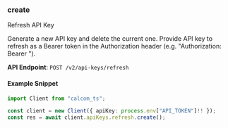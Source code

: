 
### create <a name="create"></a>
Refresh API Key

Generate a new API key and delete the current one. Provide API key to refresh as a Bearer token in the Authorization header (e.g. "Authorization: Bearer <apiKey>").

**API Endpoint**: `POST /v2/api-keys/refresh`

#### Example Snippet

```typescript
import Client from "calcom_ts";

const client = new Client({ apiKey: process.env["API_TOKEN"]!! });
const res = await client.apiKeys.refresh.create();
```
